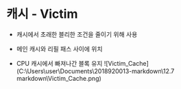 # 캐시 - Victim

- 캐시에서 초래한 블리한 조건을 줄이기 위해 사용

- 메인 캐시와 리필 패스 사이에 위치

- CPU 캐시에서 빠져나간 블록 유지
![Victim_Cache](C:\Users\user\Documents\2018920013-markdown\12.7 markdown\Victim_Cache.png)